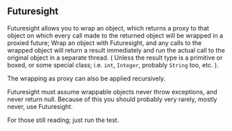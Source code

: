 ## Futuresight

Futuresight allows you to wrap an object, which returns a proxy to that object on which every call made to the returned object will be wrapped in a proxied future; Wrap an object with Futuresight, and any calls to the wrapped object will return a result immediately and run the actual call to the original object in a separate thread. ( Unless the result type is a primitive or boxed, or some special class; i.e. `int`, `Integer`, probably `String` too, etc. ).

The wrapping as proxy can also be applied recursively.

Futuresight must assume wrappable objects never throw exceptions, and never return null. Because of this you should probably very rarely, mostly never, use Futuresight.

For those still reading; just run the test.